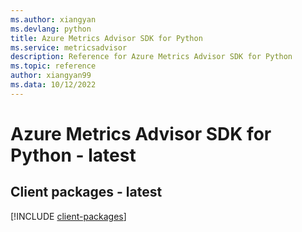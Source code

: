 ```yaml
---
ms.author: xiangyan
ms.devlang: python
title: Azure Metrics Advisor SDK for Python
ms.service: metricsadvisor
description: Reference for Azure Metrics Advisor SDK for Python
ms.topic: reference
author: xiangyan99
ms.data: 10/12/2022
---
```

# Azure Metrics Advisor SDK for Python - latest

## Client packages - latest
[!INCLUDE [client-packages](metrics-advisor-client-index.md)]